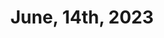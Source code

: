 ---
title: June, 14th, 2023
layout: post
post-image: 
description: What I did on June, 12th, 2023
tags:
- Code
- Blog
- Work
---
